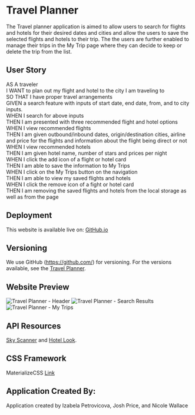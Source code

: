 # Travel Planner
The Travel planner application is aimed to allow users to search for flights and hotels for their desired dates and cities and allow the users to save the selected flights and hotels to their trip. The the users are further enabled to manage their trips in the My Trip page where they can decide to keep or delete the trip from the list.

## User Story 
AS A traveler <br>
I WANT to plan out my flight and hotel to the city I am traveling to<br>
SO THAT I have proper travel arrangements<br>
GIVEN a search feature with inputs of start date, end date, from, and to city inputs.<br>
WHEN I search for above inputs<br>
THEN I am presented with three recommended flight and hotel options <br>
WHEN I view recommended flights <br>
THEN I am given outbound/inbound dates, origin/destination cities, airline and price for the flights and information about the flight being direct or not <br>
WHEN I view recommended hotels <br>
THEN I am given hotel name, number of stars and prices per night<br>
WHEN I click the add icon of a flight or hotel card<br>
THEN I am able to save the information to My Trips <br>
WHEN I click on the My Trips button on the navigation<br>
THEN I am able to view my saved flights and hotels<br>
WHEN I click the remove icon of a fight or hotel card<br>
THEN I am removing the saved flights and hotels from the local storage as well as from the page<br>


## Deployment
This website is available live on: [GitHub.io](https://izabelacloud.github.io/Travel-Planner/)

## Versioning
We use GitHub (https://github.com/) for versioning. For the versions available, see the [Travel Planner](https://github.com/izabelacloud/Travel-Planner).

## Website Preview

![Travel Planner - Header](https://github.com/izabelacloud/Travel-Planner/blob/master/assets/images/App1.png?raw=true)
![Travel Planner - Search Results](https://github.com/izabelacloud/Travel-Planner/blob/master/assets/images/App2.png?raw=true)
![Travel Planner - My Trips](https://github.com/izabelacloud/Travel-Planner/blob/master/assets/images/App3.png?raw=true)


## API Resources
[Sky Scanner](https://rapidapi.com/skyscanner/api/skyscanner-flight-search?endpoint=5aa1eab3e4b00687d3574279) and [Hotel Look](https://support.travelpayouts.com/hc/en-us/articles/115000343268-Hotels-data-API#31).

## CSS Framework
MaterializeCSS [Link](https://materializecss.com/)

## Application Created By: 
Application created by Izabela Petrovicova, Josh Price, and Nicole Wallace